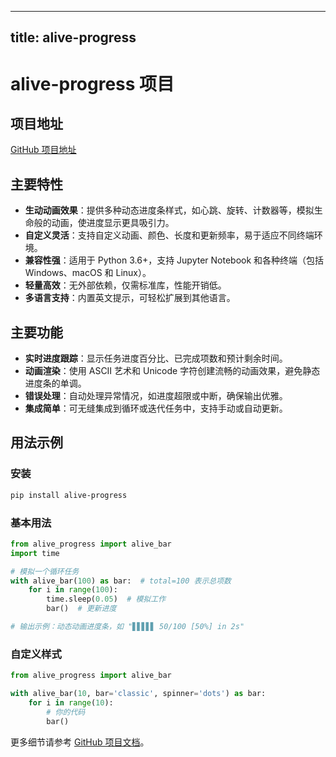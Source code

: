 
---
title: alive-progress
---

# alive-progress 项目

## 项目地址
[GitHub 项目地址](https://github.com/rsalmei/alive-progress)

## 主要特性
- **生动动画效果**：提供多种动态进度条样式，如心跳、旋转、计数器等，模拟生命般的动画，使进度显示更具吸引力。
- **自定义灵活**：支持自定义动画、颜色、长度和更新频率，易于适应不同终端环境。
- **兼容性强**：适用于 Python 3.6+，支持 Jupyter Notebook 和各种终端（包括 Windows、macOS 和 Linux）。
- **轻量高效**：无外部依赖，仅需标准库，性能开销低。
- **多语言支持**：内置英文提示，可轻松扩展到其他语言。

## 主要功能
- **实时进度跟踪**：显示任务进度百分比、已完成项数和预计剩余时间。
- **动画渲染**：使用 ASCII 艺术和 Unicode 字符创建流畅的动画效果，避免静态进度条的单调。
- **错误处理**：自动处理异常情况，如进度超限或中断，确保输出优雅。
- **集成简单**：可无缝集成到循环或迭代任务中，支持手动或自动更新。

## 用法示例
### 安装
```bash
pip install alive-progress
```

### 基本用法
```python
from alive_progress import alive_bar
import time

# 模拟一个循环任务
with alive_bar(100) as bar:  # total=100 表示总项数
    for i in range(100):
        time.sleep(0.05)  # 模拟工作
        bar()  # 更新进度

# 输出示例：动态动画进度条，如 "▋▋▋▋▋ 50/100 [50%] in 2s"
```

### 自定义样式
```python
from alive_progress import alive_bar

with alive_bar(10, bar='classic', spinner='dots') as bar:
    for i in range(10):
        # 你的代码
        bar()
```

更多细节请参考 [GitHub 项目文档](https://github.com/rsalmei/alive-progress)。